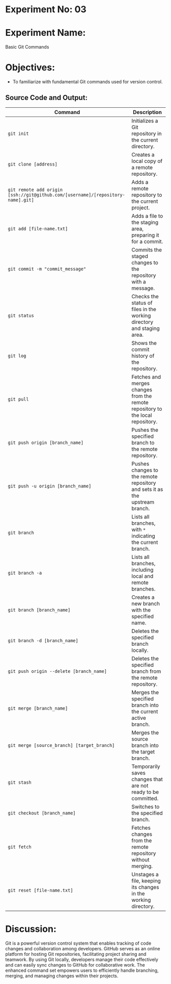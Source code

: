 # Experiment No: 03

# Experiment Name:

Basic Git Commands

# Objectives:

- To familiarize with fundamental Git commands used for version control.

## Source Code and Output:

| Command                                                                         | Description                                                                    |
| ------------------------------------------------------------------------------- | ------------------------------------------------------------------------------ |
| `git init`                                                                      | Initializes a Git repository in the current directory.                         |
| `git clone [address]`                                                           | Creates a local copy of a remote repository.                                   |
| `git remote add origin [ssh://git@github.com/[username]/[repository-name].git]` | Adds a remote repository to the current project.                               |
| `git add [file-name.txt]`                                                       | Adds a file to the staging area, preparing it for a commit.                    |
| `git commit -m "commit_message"`                                                | Commits the staged changes to the repository with a message.                   |
| `git status`                                                                    | Checks the status of files in the working directory and staging area.          |
| `git log`                                                                       | Shows the commit history of the repository.                                    |
| `git pull`                                                                      | Fetches and merges changes from the remote repository to the local repository. |
| `git push origin [branch_name]`                                                 | Pushes the specified branch to the remote repository.                          |
| `git push -u origin [branch_name]`                                              | Pushes changes to the remote repository and sets it as the upstream branch.    |
| `git branch`                                                                    | Lists all branches, with `*` indicating the current branch.                    |
| `git branch -a`                                                                 | Lists all branches, including local and remote branches.                       |
| `git branch [branch_name]`                                                      | Creates a new branch with the specified name.                                  |
| `git branch -d [branch_name]`                                                   | Deletes the specified branch locally.                                          |
| `git push origin --delete [branch_name]`                                        | Deletes the specified branch from the remote repository.                       |
| `git merge [branch_name]`                                                       | Merges the specified branch into the current active branch.                    |
| `git merge [source_branch] [target_branch]`                                     | Merges the source branch into the target branch.                               |
| `git stash`                                                                     | Temporarily saves changes that are not ready to be committed.                  |
| `git checkout [branch_name]`                                                    | Switches to the specified branch.                                              |
| `git fetch`                                                                     | Fetches changes from the remote repository without merging.                    |
| `git reset [file-name.txt]`                                                     | Unstages a file, keeping its changes in the working directory.                 |

# Discussion:

Git is a powerful version control system that enables tracking of code changes and collaboration among developers. GitHub serves as an online platform for hosting Git repositories, facilitating project sharing and teamwork. By using Git locally, developers manage their code effectively and can easily sync changes to GitHub for collaborative work. The enhanced command set empowers users to efficiently handle branching, merging, and managing changes within their projects.
